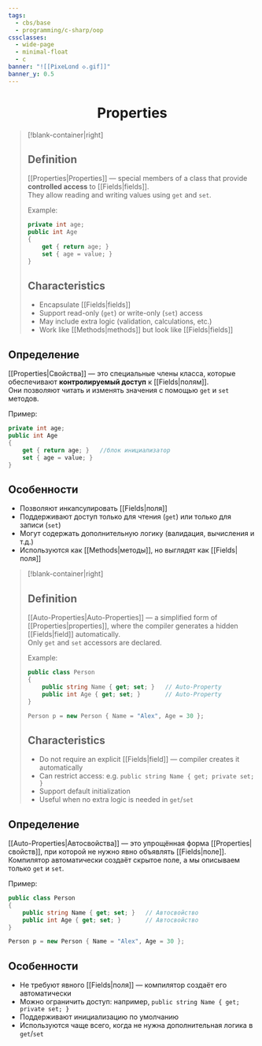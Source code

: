 ```yaml
---
tags:
  - cbs/base
  - programming/c-sharp/oop
cssclasses:
  - wide-page
  - minimal-float
  - c
banner: "![[PixeLɑnd ◇.gif]]"
banner_y: 0.5
---
```


# <center>Properties</center> 



> [!blank-container|right] 
> ## Definition  
> [[Properties|Properties]] — special members of a class that provide **controlled access** to [[Fields|fields]].  
> They allow reading and writing values using `get` and `set`.  
>
> Example:
> ```csharp
> private int age;
> public int Age
> {
>     get { return age; }
>     set { age = value; }
> }
> ```
>
> ## Characteristics  
> - Encapsulate [[Fields|fields]]  
> - Support read-only (`get`) or write-only (`set`) access  
> - May include extra logic (validation, calculations, etc.)  
> - Work like [[Methods|methods]] but look like [[Fields|fields]] 

 ## Определение  
 [[Properties|Свойства]] — это специальные члены класса, которые обеспечивают **контролируемый доступ** к [[Fields|полям]].  
 Они позволяют читать и изменять значения с помощью `get` и `set` методов.  

 Пример:
 ```csharp
 private int age;
 public int Age
 {
     get { return age; }   //блок инициализатор
     set { age = value; }
 }
 ```

 ## Особенности  
 - Позволяют инкапсулировать [[Fields|поля]]  
 - Поддерживают доступ только для чтения (`get`) или только для записи (`set`)  
 - Могут содержать дополнительную логику (валидация, вычисления и т.д.)  
 - Используются как [[Methods|методы]], но выглядят как [[Fields|поля]]  

> [!blank-container|right] 
> ## Definition  
> [[Auto-Properties|Auto-Properties]] — a simplified form of [[Properties|properties]], where the compiler generates a hidden [[Fields|field]] automatically.  
> Only `get` and `set` accessors are declared.  
>
> Example:
> ```csharp
> public class Person
> {
>     public string Name { get; set; }   // Auto-Property
>     public int Age { get; set; }       // Auto-Property
> }
>
> Person p = new Person { Name = "Alex", Age = 30 };
> ```
>
> ## Characteristics  
> - Do not require an explicit [[Fields|field]] — compiler creates it automatically  
> - Can restrict access: e.g. `public string Name { get; private set; }`  
> - Support default initialization  
> - Useful when no extra logic is needed in `get`/`set`  



 ## Определение  
 [[Auto-Properties|Автосвойства]] — это упрощённая форма [[Properties|свойств]], при которой не нужно явно объявлять [[Fields|поле]].  
 Компилятор автоматически создаёт скрытое поле, а мы описываем только `get` и `set`.  

 Пример:
 ```csharp
 public class Person
 {
     public string Name { get; set; }   // Автосвойство
     public int Age { get; set; }       // Автосвойство
 }

 Person p = new Person { Name = "Alex", Age = 30 };
 ```

 ## Особенности  
 - Не требуют явного [[Fields|поля]] — компилятор создаёт его автоматически  
 - Можно ограничить доступ: например, `public string Name { get; private set; }`  
 - Поддерживают инициализацию по умолчанию  
 - Используются чаще всего, когда не нужна дополнительная логика в `get`/`set`  


